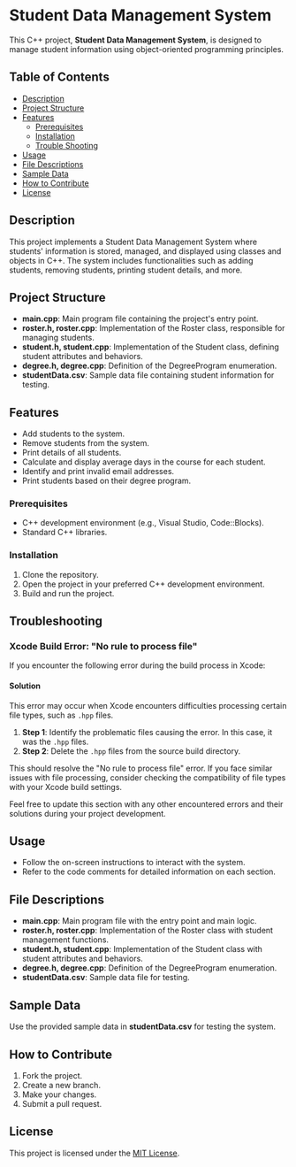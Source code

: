 # Student Data Management System

This C++ project, **Student Data Management System**, is designed to manage student information using object-oriented programming principles.

## Table of Contents

- [Description](#description)
- [Project Structure](#project-structure)
- [Features](#features)
  - [Prerequisites](#prerequisites)
  - [Installation](#installation)
  -  [Trouble Shooting](#trouble-shooting)
- [Usage](#usage)
- [File Descriptions](#file-descriptions)
- [Sample Data](#sample-data)
- [How to Contribute](#how-to-contribute)
- [License](#license)

## Description

This project implements a Student Data Management System where students' information is stored, managed, and displayed using classes and objects in C++. The system includes functionalities such as adding students, removing students, printing student details, and more.

## Project Structure

- **main.cpp**: Main program file containing the project's entry point.
- **roster.h, roster.cpp**: Implementation of the Roster class, responsible for managing students.
- **student.h, student.cpp**: Implementation of the Student class, defining student attributes and behaviors.
- **degree.h, degree.cpp**: Definition of the DegreeProgram enumeration.
- **studentData.csv**: Sample data file containing student information for testing.

## Features

- Add students to the system.
- Remove students from the system.
- Print details of all students.
- Calculate and display average days in the course for each student.
- Identify and print invalid email addresses.
- Print students based on their degree program.

### Prerequisites

- C++ development environment (e.g., Visual Studio, Code::Blocks).
- Standard C++ libraries.

### Installation

1. Clone the repository.
2. Open the project in your preferred C++ development environment.
3. Build and run the project.

## Troubleshooting

### Xcode Build Error: "No rule to process file"

If you encounter the following error during the build process in Xcode:


#### Solution

This error may occur when Xcode encounters difficulties processing certain file types, such as `.hpp` files.

1. **Step 1**: Identify the problematic files causing the error. In this case, it was the `.hpp` files.
2. **Step 2**: Delete the `.hpp` files from the source build directory.

This should resolve the "No rule to process file" error. If you face similar issues with file processing, consider checking the compatibility of file types with your Xcode build settings.

Feel free to update this section with any other encountered errors and their solutions during your project development.

## Usage

- Follow the on-screen instructions to interact with the system.
- Refer to the code comments for detailed information on each section.

## File Descriptions

- **main.cpp**: Main program file with the entry point and main logic.
- **roster.h, roster.cpp**: Implementation of the Roster class with student management functions.
- **student.h, student.cpp**: Implementation of the Student class with student attributes and behaviors.
- **degree.h, degree.cpp**: Definition of the DegreeProgram enumeration.
- **studentData.csv**: Sample data file for testing.

## Sample Data

Use the provided sample data in **studentData.csv** for testing the system.

## How to Contribute

1. Fork the project.
2. Create a new branch.
3. Make your changes.
4. Submit a pull request.

## License

This project is licensed under the [MIT License](LICENSE).
